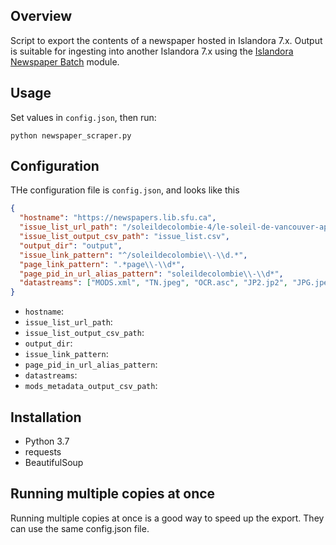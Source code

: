 ## Overview

Script to export the contents of a newspaper hosted in Islandora 7.x. Output is suitable for ingesting into another Islandora 7.x using the [Islandora Newspaper Batch](https://github.com/Islandora/islandora_newspaper_batch) module.

## Usage

Set values in `config.json`, then run:

`python newspaper_scraper.py`

## Configuration

THe configuration file is `config.json`, and looks like this

```json
{
  "hostname": "https://newspapers.lib.sfu.ca",
  "issue_list_url_path": "/soleildecolombie-4/le-soleil-de-vancouver-april-26-1968-december-21-1973",
  "issue_list_output_csv_path": "issue_list.csv",
  "output_dir": "output",
  "issue_link_pattern": "^/soleildecolombie\\-\\d.*",
  "page_link_pattern": ".*page\\-\\d*",
  "page_pid_in_url_alias_pattern": "soleildecolombie\\-\\d*",
  "datastreams": ["MODS.xml", "TN.jpeg", "OCR.asc", "JP2.jp2", "JPG.jpeg"]
}
```

* `hostname`:
* `issue_list_url_path`:
* `issue_list_output_csv_path`:
* `output_dir`:
* `issue_link_pattern`:
* `page_pid_in_url_alias_pattern`:
* `datastreams`:
* `mods_metadata_output_csv_path`:


## Installation

* Python 3.7
* requests
* BeautifulSoup

## Running multiple copies at once

Running multiple copies at once is a good way to speed up the export. They can use the same config.json file.


